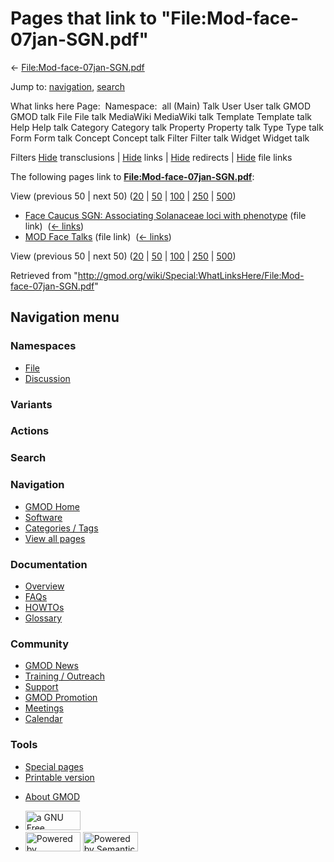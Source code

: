 <div id="mw-page-base" class="noprint">

</div>

<div id="mw-head-base" class="noprint">

</div>

<div id="content" class="mw-body" role="main">

<span id="top"></span>

<div id="mw-js-message" style="display:none;">

</div>



# <span dir="auto">Pages that link to "File:Mod-face-07jan-SGN.pdf"</span>

<div id="bodyContent">

<div id="contentSub">

←
[File:Mod-face-07jan-SGN.pdf](/wiki/File:Mod-face-07jan-SGN.pdf "File:Mod-face-07jan-SGN.pdf")

</div>

<div id="jump-to-nav" class="mw-jump">

Jump to: [navigation](#mw-navigation), [search](#p-search)

</div>

<div id="mw-content-text">

What links here Page:  Namespace:  all (Main) Talk User User talk GMOD
GMOD talk File File talk MediaWiki MediaWiki talk Template Template talk
Help Help talk Category Category talk Property Property talk Type Type
talk Form Form talk Concept Concept talk Filter Filter talk Widget
Widget talk

Filters
[Hide](/mediawiki/index.php?title=Special:WhatLinksHere/File:Mod-face-07jan-SGN.pdf&hidetrans=1 "Special:WhatLinksHere/File:Mod-face-07jan-SGN.pdf")
transclusions \|
[Hide](/mediawiki/index.php?title=Special:WhatLinksHere/File:Mod-face-07jan-SGN.pdf&hidelinks=1 "Special:WhatLinksHere/File:Mod-face-07jan-SGN.pdf")
links \|
[Hide](/mediawiki/index.php?title=Special:WhatLinksHere/File:Mod-face-07jan-SGN.pdf&hideredirs=1 "Special:WhatLinksHere/File:Mod-face-07jan-SGN.pdf")
redirects \|
[Hide](/mediawiki/index.php?title=Special:WhatLinksHere/File:Mod-face-07jan-SGN.pdf&hideimages=1 "Special:WhatLinksHere/File:Mod-face-07jan-SGN.pdf")
file links

The following pages link to
**[File:Mod-face-07jan-SGN.pdf](/wiki/File:Mod-face-07jan-SGN.pdf "File:Mod-face-07jan-SGN.pdf")**:

View (previous 50 \| next 50)
([20](/mediawiki/index.php?title=Special:WhatLinksHere/File:Mod-face-07jan-SGN.pdf&limit=20 "Special:WhatLinksHere/File:Mod-face-07jan-SGN.pdf")
\|
[50](/mediawiki/index.php?title=Special:WhatLinksHere/File:Mod-face-07jan-SGN.pdf&limit=50 "Special:WhatLinksHere/File:Mod-face-07jan-SGN.pdf")
\|
[100](/mediawiki/index.php?title=Special:WhatLinksHere/File:Mod-face-07jan-SGN.pdf&limit=100 "Special:WhatLinksHere/File:Mod-face-07jan-SGN.pdf")
\|
[250](/mediawiki/index.php?title=Special:WhatLinksHere/File:Mod-face-07jan-SGN.pdf&limit=250 "Special:WhatLinksHere/File:Mod-face-07jan-SGN.pdf")
\|
[500](/mediawiki/index.php?title=Special:WhatLinksHere/File:Mod-face-07jan-SGN.pdf&limit=500 "Special:WhatLinksHere/File:Mod-face-07jan-SGN.pdf"))

- [Face Caucus SGN: Associating Solanaceae loci with
  phenotype](/wiki/Face_Caucus_SGN:_Associating_Solanaceae_loci_with_phenotype "Face Caucus SGN: Associating Solanaceae loci with phenotype")
  (file link) ‎ <span class="mw-whatlinkshere-tools">([←
  links](/mediawiki/index.php?title=Special:WhatLinksHere&target=Face+Caucus+SGN%3A+Associating+Solanaceae+loci+with+phenotype "Special:WhatLinksHere"))</span>
- [MOD Face Talks](/wiki/MOD_Face_Talks "MOD Face Talks") (file link) ‎
  <span class="mw-whatlinkshere-tools">([←
  links](/mediawiki/index.php?title=Special:WhatLinksHere&target=MOD+Face+Talks "Special:WhatLinksHere"))</span>

View (previous 50 \| next 50)
([20](/mediawiki/index.php?title=Special:WhatLinksHere/File:Mod-face-07jan-SGN.pdf&limit=20 "Special:WhatLinksHere/File:Mod-face-07jan-SGN.pdf")
\|
[50](/mediawiki/index.php?title=Special:WhatLinksHere/File:Mod-face-07jan-SGN.pdf&limit=50 "Special:WhatLinksHere/File:Mod-face-07jan-SGN.pdf")
\|
[100](/mediawiki/index.php?title=Special:WhatLinksHere/File:Mod-face-07jan-SGN.pdf&limit=100 "Special:WhatLinksHere/File:Mod-face-07jan-SGN.pdf")
\|
[250](/mediawiki/index.php?title=Special:WhatLinksHere/File:Mod-face-07jan-SGN.pdf&limit=250 "Special:WhatLinksHere/File:Mod-face-07jan-SGN.pdf")
\|
[500](/mediawiki/index.php?title=Special:WhatLinksHere/File:Mod-face-07jan-SGN.pdf&limit=500 "Special:WhatLinksHere/File:Mod-face-07jan-SGN.pdf"))

</div>

<div class="printfooter">

Retrieved from
"<http://gmod.org/wiki/Special:WhatLinksHere/File:Mod-face-07jan-SGN.pdf>"

</div>

<div id="catlinks" class="catlinks catlinks-allhidden">

</div>

<div class="visualClear">

</div>

</div>

</div>

<div id="mw-navigation">

## Navigation menu

<div id="mw-head">



<div id="left-navigation">

<div id="p-namespaces" class="vectorTabs" role="navigation"
aria-labelledby="p-namespaces-label">

### Namespaces

- <span id="ca-nstab-image"><a href="/wiki/File:Mod-face-07jan-SGN.pdf" accesskey="c"
  title="View the file page [c]">File</a></span>
- <span id="ca-talk"><a
  href="/mediawiki/index.php?title=File_talk:Mod-face-07jan-SGN.pdf&amp;action=edit&amp;redlink=1"
  accesskey="t"
  title="Discussion about the content page [t]">Discussion</a></span>

</div>

<div id="p-variants" class="vectorMenu emptyPortlet" role="navigation"
aria-labelledby="p-variants-label">

### 

### Variants[](#)

<div class="menu">

</div>

</div>

</div>

<div id="right-navigation">



<div id="p-cactions" class="vectorMenu emptyPortlet" role="navigation"
aria-labelledby="p-cactions-label">

### Actions[](#)

<div class="menu">

</div>

</div>

<div id="p-search" role="search">

### Search

<div id="simpleSearch">

</div>

</div>

</div>

</div>

<div id="mw-panel">

<div id="p-logo" role="banner">

<a href="/wiki/Main_Page"
style="background-image: url(http://gmod.org/images/GMOD-cogs.png);"
title="Visit the main page"></a>

</div>

<div id="p-Navigation" class="portal" role="navigation"
aria-labelledby="p-Navigation-label">

### Navigation

<div class="body">

- <span id="n-GMOD-Home">[GMOD Home](/wiki/Main_Page)</span>
- <span id="n-Software">[Software](/wiki/GMOD_Components)</span>
- <span id="n-Categories-.2F-Tags">[Categories /
  Tags](/wiki/Categories)</span>
- <span id="n-View-all-pages">[View all
  pages](/wiki/Special:AllPages)</span>

</div>

</div>

<div id="p-Documentation" class="portal" role="navigation"
aria-labelledby="p-Documentation-label">

### Documentation

<div class="body">

- <span id="n-Overview">[Overview](/wiki/Overview)</span>
- <span id="n-FAQs">[FAQs](/wiki/Category:FAQ)</span>
- <span id="n-HOWTOs">[HOWTOs](/wiki/Category:HOWTO)</span>
- <span id="n-Glossary">[Glossary](/wiki/Glossary)</span>

</div>

</div>

<div id="p-Community" class="portal" role="navigation"
aria-labelledby="p-Community-label">

### Community

<div class="body">

- <span id="n-GMOD-News">[GMOD News](/wiki/GMOD_News)</span>
- <span id="n-Training-.2F-Outreach">[Training /
  Outreach](/wiki/Training_and_Outreach)</span>
- <span id="n-Support">[Support](/wiki/Support)</span>
- <span id="n-GMOD-Promotion">[GMOD
  Promotion](/wiki/GMOD_Promotion)</span>
- <span id="n-Meetings">[Meetings](/wiki/Meetings)</span>
- <span id="n-Calendar">[Calendar](/wiki/Calendar)</span>

</div>

</div>

<div id="p-tb" class="portal" role="navigation"
aria-labelledby="p-tb-label">

### Tools

<div class="body">

- <span id="t-specialpages"><a href="/wiki/Special:SpecialPages" accesskey="q"
  title="A list of all special pages [q]">Special pages</a></span>
- <span id="t-print"><a
  href="/mediawiki/index.php?title=Special:WhatLinksHere/File:Mod-face-07jan-SGN.pdf&amp;printable=yes"
  rel="alternate" accesskey="p"
  title="Printable version of this page [p]">Printable version</a></span>

</div>

</div>

</div>

</div>

<div id="footer" role="contentinfo">

- <span id="footer-places-about">[About
  GMOD](/wiki/GMOD:About "GMOD:About")</span>

<!-- -->

- <span id="footer-copyrightico">[<img src="http://www.gnu.org/graphics/gfdl-logo-small.png" width="88"
  height="31" alt="a GNU Free Documentation License" />](http://www.gnu.org/licenses/fdl-1.3.html)</span>
- <span id="footer-poweredbyico">[<img src="/mediawiki/skins/common/images/poweredby_mediawiki_88x31.png"
  width="88" height="31" alt="Powered by MediaWiki" />](//www.mediawiki.org/)
  [<img
  src="/mediawiki/extensions/SemanticMediaWiki/includes/../resources/images/smw_button.png"
  width="88" height="31" alt="Powered by Semantic MediaWiki" />](https://www.semantic-mediawiki.org/wiki/Semantic_MediaWiki)</span>

<div style="clear:both">

</div>

</div>

